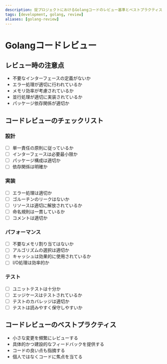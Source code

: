 ```yaml
---
description: 掟プロジェクトにおけるGolangコードのレビュー基準とベストプラクティス
tags: [development, golang, review]
aliases: [golang-review]
---
```


# Golangコードレビュー

## レビュー時の注意点

- 不要なインターフェースの定義がないか
- エラー処理が適切に行われているか
- メモリ効率が考慮されているか
- 並行処理が適切に実装されているか
- パッケージ依存関係が適切か

## コードレビューのチェックリスト

### 設計

- [ ] 単一責任の原則に従っているか
- [ ] インターフェースは必要最小限か
- [ ] パッケージ構成は適切か
- [ ] 依存関係は明確か

### 実装

- [ ] エラー処理は適切か
- [ ] ゴルーチンのリークはないか
- [ ] リソースは適切に解放されているか
- [ ] 命名規則は一貫しているか
- [ ] コメントは適切か

### パフォーマンス

- [ ] 不要なメモリ割り当てはないか
- [ ] アルゴリズムの選択は適切か
- [ ] キャッシュは効果的に使用されているか
- [ ] I/O処理は効率的か

### テスト

- [ ] ユニットテストは十分か
- [ ] エッジケースはテストされているか
- [ ] テストのカバレッジは適切か
- [ ] テストは読みやすく保守しやすいか

## コードレビューのベストプラクティス

- 小さな変更を頻繁にレビューする
- 具体的かつ建設的なフィードバックを提供する
- コードの良い点も指摘する
- 個人ではなくコードに焦点を当てる
